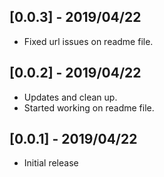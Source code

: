 ## [0.0.3] - 2019/04/22

* Fixed url issues on readme file.

## [0.0.2] - 2019/04/22

* Updates and clean up.
* Started working on readme file.

## [0.0.1] - 2019/04/22

* Initial release